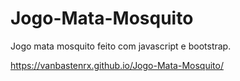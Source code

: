 # Jogo-Mata-Mosquito
Jogo mata mosquito feito com javascript e bootstrap.

https://vanbastenrx.github.io/Jogo-Mata-Mosquito/
